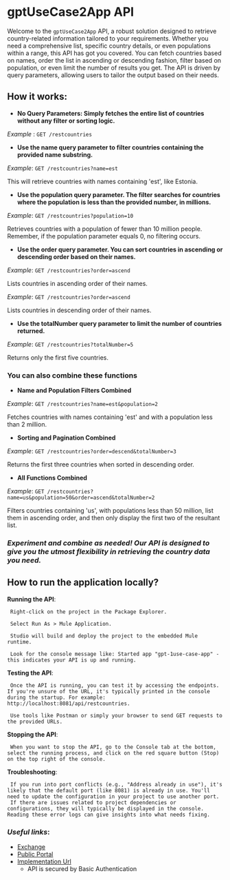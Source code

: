 # gptUseCase2App API
Welcome to the `gptUseCase2App` API, a robust solution designed to retrieve country-related information tailored to your requirements.
Whether you need a comprehensive list, specific country details, or even populations within a range, this API has got you covered. 
You can fetch countries based on names, order the list in ascending or descending fashion, filter based on population, or even limit the number of results you get.
The API is driven by query parameters, allowing users to tailor the output based on their needs.

## How it works:
+ **No Query Parameters: Simply fetches the entire list of countries without any filter or sorting logic.**

_Example_ : `GET /restcountries`


+ **Use the name query parameter to filter countries containing the provided name substring.**

_Example_: `GET /restcountries?name=est`

This will retrieve countries with names containing 'est', like Estonia.

+ **Use the population query parameter. The filter searches for countries where the population is less than the provided number, in millions.**

_Example_: `GET /restcountries?population=10`

Retrieves countries with a population of fewer than 10 million people. Remember, if the population parameter equals 0, no filtering occurs.

+ **Use the order query parameter. You can sort countries in ascending or descending order based on their names.**

 _Example_: `GET /restcountries?order=ascend`

Lists countries in ascending order of their names.

 _Example_: `GET /restcountries?order=ascend`

Lists countries in descending order of their names.

+ **Use the totalNumber query parameter to limit the number of countries returned.**

_Example_: `GET /restcountries?totalNumber=5`

Returns only the first five countries.

### You can also combine these functions

+ **Name and Population Filters Combined**

_Example_: `GET /restcountries?name=est&population=2`

Fetches countries with names containing 'est' and with a population less than 2 million.

+ **Sorting and Pagination Combined**

_Example_: `GET /restcountries?order=descend&totalNumber=3`

Returns the first three countries when sorted in descending order.

+ **All Functions Combined**

_Example_: `GET /restcountries?name=us&population=50&order=ascend&totalNumber=2`

Filters countries containing 'us', with populations less than 50 million, list them in ascending order, and then only display the first two of the resultant list.

### _Experiment and combine as needed! Our API is designed to give you the utmost flexibility in retrieving the country data you need._

## How to run the application locally?

**Running the API**:

     Right-click on the project in the Package Explorer.
    
     Select Run As > Mule Application.
    
     Studio will build and deploy the project to the embedded Mule runtime.
    
     Look for the console message like: Started app "gpt-1use-case-app" - this indicates your API is up and running.
    
 **Testing the API**:
 
     Once the API is running, you can test it by accessing the endpoints. If you're unsure of the URL, it's typically printed in the console during the startup. For example: 
    http://localhost:8081/api/restcountries.
    
     Use tools like Postman or simply your browser to send GET requests to the provided URLs.
    
 **Stopping the API**:
 
     When you want to stop the API, go to the Console tab at the bottom, select the running process, and click on the red square button (Stop) on the top right of the console.
     
 **Troubleshooting**:
 
     If you run into port conflicts (e.g., "Address already in use"), it's likely that the default port (like 8081) is already in use. You'll need to update the configuration in your project to use another port.
     If there are issues related to project dependencies or configurations, they will typically be displayed in the console. Reading these error logs can give insights into what needs fixing.

### _Useful links_:
+ [Exchange](https://anypoint.mulesoft.com/exchange/4af9c84b-ab45-49f9-9cc2-9764f985bec1/gpt-1use-case-api/minor/1.0/)
+ [Public Portal](https://anypoint.mulesoft.com/exchange/portals/softserve-inc-62/4af9c84b-ab45-49f9-9cc2-9764f985bec1/gpt-1use-case-api/)
+ [Implementation Url](http://gpt-1use-case-app.us-e2.cloudhub.io/api/restcountries)
   + API is secured by Basic Authentication
